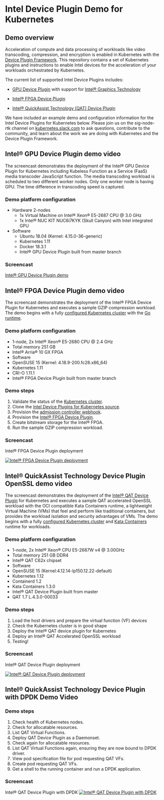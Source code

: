# Intel Device Plugin Demo for Kubernetes

## Demo overview

Acceleration of compute and data processing of workloads like video
transcoding, compression, and encryption is enabled in Kubernetes with
the [Device Plugin Framework](https://kubernetes.io/docs/concepts/extend-kubernetes/compute-storage-net/device-plugins/). This repository
contains a set of Kubernetes plugins and instructions to enable Intel devices
for the acceleration of your workloads orchestrated by Kubernetes.

The current list of supported Intel Device Plugins includes:

- [GPU Device Plugin](https://github.com/intel/intel-device-plugins-for-kubernetes/blob/master/cmd/gpu_plugin/README.md) with support for [Intel® Graphics Technology](https://www.intel.com/content/www/us/en/architecture-and-technology/visual-technology/graphics-overview.html)

- [Intel® FPGA Device Plugin](https://github.com/intel/intel-device-plugins-for-kubernetes/blob/master/cmd/fpga_plugin/README.md)

- [Intel® QuickAssist Technology (QAT) Device Plugin](https://github.com/intel/intel-device-plugins-for-kubernetes/blob/master/cmd/qat_plugin/README.md)

We have included an example demo and configuration information for the Intel
Device Plugins for Kubernetes below. Please join us on the sig-node-rtk channel
on [kubernetes.slack.com](https://kubernetes.slack.com/) to ask questions,
contribute to the community, and learn about the work we are doing with
Kubernetes and the Device Plugin Framework.

## Intel® GPU Device Plugin demo video

The screencast demonstrates the deployment of the Intel® GPU Device Plugin for
Kubernetes including Kubeless Function as a Service (FaaS) media transcoder
JavaScript function. The media transcoding workload is scheduled to two different worker nodes.
Only one worker node is having GPU. The time difference in transcoding speed is captured.

### Demo platform configuration

- Hardware 2-nodes
  - 1x Virtual Machine on Intel® Xeon® E5-2687 CPU @ 3.0 GHz
  - 1x Intel® NUC KIT NUC6i7KYK (Skull Canyon) with Intel integrated GPU
- Software
  - Ubuntu 18.04 (Kernel: 4.15.0-36-generic)
  - Kubernetes 1.11
  - Docker 18.3.1
  - Intel® GPU Device Plugin built from master branch

### Screencast

[Intel® GPU Device Plugin demo](https://youtu.be/sg31rV1FdQk)

## Intel® FPGA Device Plugin demo video

The screencast demonstrates the deployment of the Intel® FPGA Device Plugin for
Kubernetes and executes a sample GZIP compression workload. The demo begins
with a fully [configured Kubernetes cluster](https://kubernetes.io/docs/setup/independent/create-cluster-kubeadm/)
with the [Go runtime](https://golang.org/doc/install).

### Demo platform configuration

- 1-node, 2x Intel® Xeon® E5-2680 CPU @ 2.4 GHz
- Total memory 251 GB
- Intel® Arria® 10 GX FPGA
- Software
- OpenSUSE 15 (Kernel: 4.18.9-200.fc28.x86_64)
- Kubernetes 1.11
- CRI-O 1.11.1
- Intel® FPGA Device Plugin built from master branch

### Demo steps

1. Validate the status of the [Kubernetes cluster](https://kubernetes.io/docs/setup/independent/create-cluster-kubeadm/).
2. Clone the [Intel Device Plugins for Kubernetes source](https://github.com/intel/intel-device-plugins-for-kubernetes).
3. Provision the [admission controller webhook](https://github.com/intel/intel-device-plugins-for-kubernetes/blob/master/cmd/fpga_admissionwebhook/README.md).
4. Provision the [Intel® FPGA Device Plugin](https://github.com/intel/intel-device-plugins-for-kubernetes/blob/master/cmd/fpga_plugin/README.md).
5. Create bitstream storage for the Intel® FPGA.
6. Run the sample GZIP compression workload.

### Screencast

Intel® FPGA Device Plugin deployment

[![Intel® FPGA Device Plugin deployment](https://asciinema.org/a/mRn15bkRRUzTG4kp2UeHQX6gk.png)](https://asciinema.org/a/mRn15bkRRUzTG4kp2UeHQX6gk)

## Intel® QuickAssist Technology Device Plugin OpenSSL demo video

The screencast demonstrates the deployment of the [Intel® QAT Device Plugin](https://github.com/intel/intel-device-plugins-for-kubernetes/blob/master/cmd/qat_plugin/README.md) for
Kubernetes and executes a sample QAT accelerated OpenSSL workload with the OCI
compatible Kata Containers runtime, a lightweight Virtual Machine (VMs) that feel
and perform like traditional containers, but provides the workload isolation
and security advantages of VMs. The demo begins with a fully [configured Kubernetes cluster](https://kubernetes.io/docs/setup/independent/create-cluster-kubeadm/)
and [Kata Containers](https://github.com/kata-containers/documentation/tree/master/install) runtime for workloads.

### Demo platform configuration

- 1-node, 2x Intel® Xeon® CPU E5-2687W v4 @ 3.00GHz
- Total memory 251 GB DDR4
- Intel® QAT C62x chipset
- Software
- OpenSUSE 15 (Kernel:4.12.14-lp150.12.22-default)
- Kubernetes 1.12
- Containerd 1.2
- Kata Containers 1.3.0
- Intel® QAT Device Plugin built from master
- QAT 1.7 L.4.3.0-00033

### Demo steps

1. Load the host drivers and prepare the virtual function (VF) devices
2. Check the Kubernetes cluster is in good shape
3. Deploy the Intel® QAT device plugin for Kubernetes
4. Deploy an Intel® QAT Accelerated OpenSSL workload
5. Testing!

### Screencast
Intel® QAT Device Plugin deployment

[![Intel® QAT Device Plugin deployment](https://asciinema.org/a/2N7wF3c9oeCuB9sFqTNm2gmOr.png)](https://asciinema.org/a/2N7wF3c9oeCuB9sFqTNm2gmOr)

## Intel® QuickAssist Technology Device Plugin with DPDK Demo Video

### Demo steps

1. Check health of Kubernetes nodes.
2. Check for allocatable resources.
3. List QAT Virtual Functions.
4. Deploy QAT Device Plugin as a Daemonset.
5. Check again for allocatable resources.
6. List QAT Virtual Functions again, ensuring they are now bound to DPDK driver.
7. View pod specification file for pod requesting QAT VFs.
8. Create pod requesting QAT VFs.
9. Get a shell to the running container and run a DPDK application.

### Screencast
Intel® QAT Device Plugin with DPDK
[![Intel® QAT Device Plugin with DPDK](https://asciinema.org/a/H723QlyIf69H6Rpv0YihCtcKw.png)](https://asciinema.org/a/H723QlyIf69H6Rpv0YihCtcKw)
